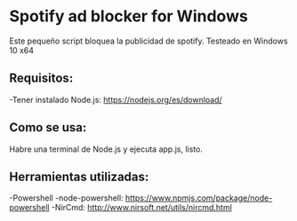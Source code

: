 # Spotify ad blocker for Windows

Este pequeño script bloquea la publicidad de spotify. Testeado en Windows 10 x64

## Requisitos:
-Tener instalado Node.js: https://nodejs.org/es/download/

## Como se usa:
Habre una terminal de Node.js y ejecuta app.js, listo.

## Herramientas utilizadas:
-Powershell
-node-powershell: https://www.npmjs.com/package/node-powershell
-NirCmd: http://www.nirsoft.net/utils/nircmd.html